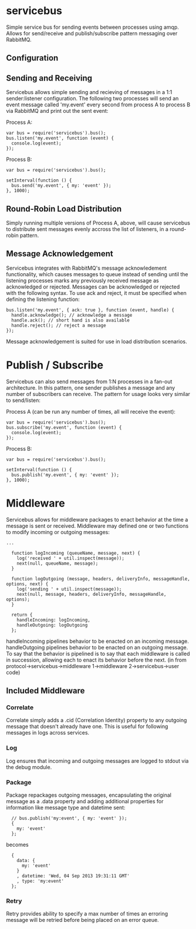 # servicebus

  Simple service bus for sending events between processes using amqp. Allows for send/receive and publish/subscribe pattern messaging over RabbitMQ.  

## Configuration

## Sending and Receiving

  Servicebus allows simple sending and recieving of messages in a 1:1 sender:listener configuration. The following two processes will send an event message called 'my.event' every second from process A to process B via RabbitMQ and print out the sent event:

  Process A:
    
    var bus = require('servicebus').bus();
    bus.listen('my.event', function (event) {
      console.log(event);
    });

  Process B:
    
    var bus = require('servicebus').bus();
    
    setInterval(function () {
      bus.send('my.event', { my: 'event' });
    }, 1000);
  
## Round-Robin Load Distribution

  Simply running multiple versions of Process A, above, will cause servicebus to distribute sent messages evenly accross the list of listeners, in a round-robin pattern. 

## Message Acknowledgement

  Servicebus integrates with RabbitMQ's message acknowledement functionality, which causes messages to queue instead of sending until the listening processes marks any previously received message as acknowledged or rejected. Messages can be acknowledged or rejected with the following syntax. To use ack and reject, it must be specified when defining the listening function: 

    bus.listen('my.event', { ack: true }, function (event, handle) {
      handle.acknowledge(); // acknowledge a message
      handle.ack(); // short hand is also available
      handle.reject(); // reject a message
    });

  Message acknowledgement is suited for use in load distribution scenarios. 

# Publish / Subscribe

  Servicebus can also send messages from 1:N processes in a fan-out architecture. In this pattern, one sender publishes a message and any number of subscribers can receive. The pattern for usage looks very similar to send/listen:

  Process A (can be run any number of times, all will receive the event):
    
    var bus = require('servicebus').bus();
    bus.subscribe('my.event', function (event) {
      console.log(event);
    });

  Process B:
    
    var bus = require('servicebus').bus();
    
    setInterval(function () {
      bus.publish('my.event', { my: 'event' });
    }, 1000);

# Middleware

Servicebus allows for middleware packages to enact behavior at the time a message is sent or received. Middleware may defined one or two functions to modify incoming or outgoing messages:

```
...

  function logIncoming (queueName, message, next) {
    log('received ' + util.inspect(message));
    next(null, queueName, message);
  }

  function logOutgoing (message, headers, deliveryInfo, messageHandle, options, next) {    
    log('sending ' + util.inspect(message));
    next(null, message, headers, deliveryInfo, messageHandle, options);
  }

  return {
    handleIncoming: logIncoming,
    handleOutgoing: logOutgoing
  };
```

handleIncoming pipelines behavior to be enacted on an incoming message. handleOutgoing pipelines behavior to be enacted on an outgoing message. To say that the behavior is pipelined is to say that each middleware is called in succession, allowing each to enact its behavior before the next. (in from protocol->servicebus->middleware 1->middleware 2->servicebus->user code)

## Included Middleware

### Correlate

Correlate simply adds a .cid (Correlation Identity) property to any outgoing message that doesn't already have one. This is useful for following messages in logs across services.

### Log

Log ensures that incoming and outgoing messages are logged to stdout via the debug module.

### Package

Package repackages outgoing messages, encapsulating the original message as a .data property and adding additional properties for information like message type and datetime sent: 

```
  // bus.publish('my:event', { my: 'event' });
  {
    my: 'event'
  };
```
becomes
```
  {
    data: {
      my: 'event'
    }
    , datetime: 'Wed, 04 Sep 2013 19:31:11 GMT'
    , type: 'my:event'
  };
```

### Retry

Retry provides ability to specify a max number of times an erroring message will be retried before being placed on an error queue. 